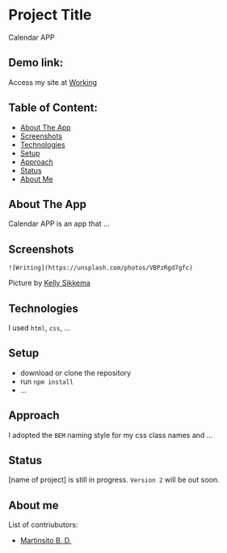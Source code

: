 
# Project Title
Calendar APP

## Demo link:
Access my site at [Working](https://github.com/MartinsitoBritoDiaz/CalendarApp.git)

## Table of Content:

- [About The App](#about-the-app)
- [Screenshots](#screenshots)
- [Technologies](#technologies)
- [Setup](#setup)
- [Approach](#approach)
- [Status](#status)
- [About Me](#about-me)

## About The App
Calendar APP is an app that ...

## Screenshots

`![Writing](https://unsplash.com/photos/VBPzRgd7gfc)`

Picture by [Kelly Sikkema](https://unsplash.com/@kellysikkema)

## Technologies
I used `html`, `css`, ...

## Setup
- download or clone the repository
- run `npm install`
- ...

## Approach
I adopted the `BEM` naming style for my css class names and ...

## Status
[name of project] is still in progress. `Version 2` will be out soon.

## About me
List of contriubutors:
- [Martinsito B. D. ](https://martinsitobd.netlify.app/)
